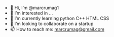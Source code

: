 - 👋 Hi, I’m @marcrumag1
- 👀 I’m interested in ...
- 🌱 I’m currently learning python C++ HTML CSS
- 💞️ I’m looking to collaborate on a startup
- 📫 How to reach me: marcrumag@gmail.com

<!---
marcrumag1/marcrumag1 is a ✨ special ✨ repository because its `README.md` (this file) appears on your GitHub profile.
You can click the Preview link to take a look at your changes.
--->
